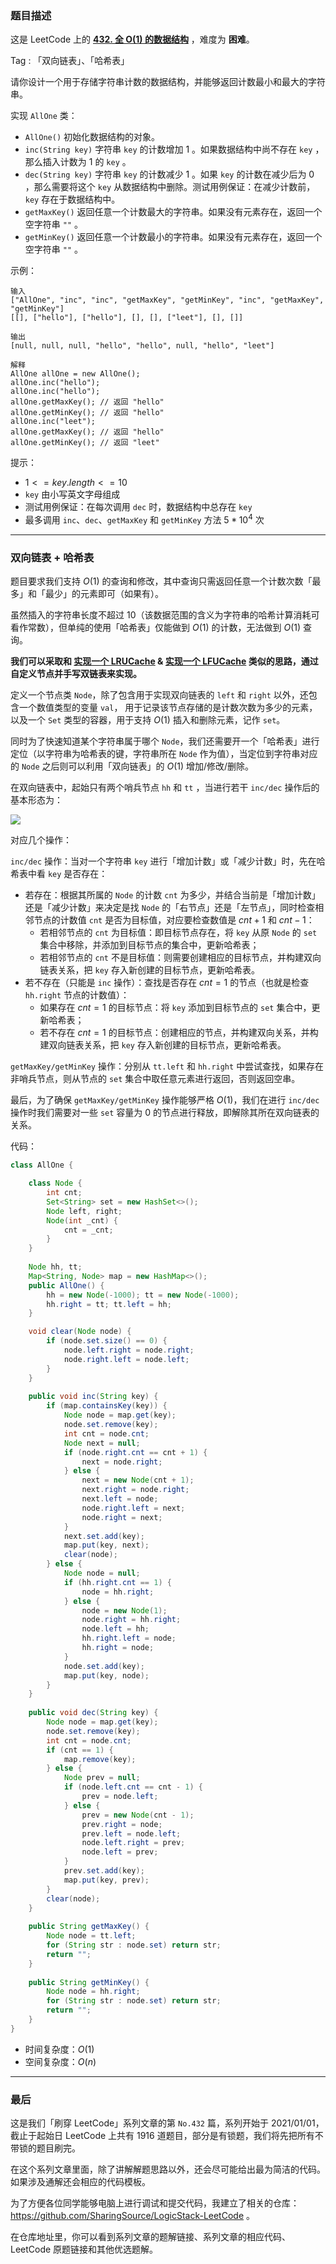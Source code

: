 ### 题目描述

这是 LeetCode 上的 **[432. 全 O(1) 的数据结构](https://leetcode-cn.com/problems/all-oone-data-structure/solution/by-ac_oier-t26d/)** ，难度为 **困难**。

Tag : 「双向链表」、「哈希表」



请你设计一个用于存储字符串计数的数据结构，并能够返回计数最小和最大的字符串。

实现 `AllOne` 类：

* `AllOne()` 初始化数据结构的对象。
* `inc(String key)` 字符串 `key` 的计数增加 $1$ 。如果数据结构中尚不存在 `key` ，那么插入计数为 $1$ 的 `key` 。
* `dec(String key)` 字符串 `key` 的计数减少 $1$ 。如果 `key` 的计数在减少后为 $0$ ，那么需要将这个 `key` 从数据结构中删除。测试用例保证：在减少计数前，`key` 存在于数据结构中。
* `getMaxKey()` 返回任意一个计数最大的字符串。如果没有元素存在，返回一个空字符串 `""` 。
* `getMinKey()` 返回任意一个计数最小的字符串。如果没有元素存在，返回一个空字符串 `""` 。


示例：
```
输入
["AllOne", "inc", "inc", "getMaxKey", "getMinKey", "inc", "getMaxKey", "getMinKey"]
[[], ["hello"], ["hello"], [], [], ["leet"], [], []]

输出
[null, null, null, "hello", "hello", null, "hello", "leet"]

解释
AllOne allOne = new AllOne();
allOne.inc("hello");
allOne.inc("hello");
allOne.getMaxKey(); // 返回 "hello"
allOne.getMinKey(); // 返回 "hello"
allOne.inc("leet");
allOne.getMaxKey(); // 返回 "hello"
allOne.getMinKey(); // 返回 "leet"
```

提示：
* $1 <= key.length <= 10$
* `key` 由小写英文字母组成
* 测试用例保证：在每次调用 `dec` 时，数据结构中总存在 `key`
* 最多调用 `inc`、`dec`、`getMaxKey` 和 `getMinKey` 方法 $5 * 10^4$ 次

---

### 双向链表 + 哈希表

题目要求我们支持 $O(1)$ 的查询和修改，其中查询只需返回任意一个计数次数「最多」和「最少」的元素即可（如果有）。

虽然插入的字符串长度不超过 $10$（该数据范围的含义为字符串的哈希计算消耗可看作常数），但单纯的使用「哈希表」仅能做到 $O(1)$ 的计数，无法做到 $O(1)$ 查询。

**我们可以采取和 [实现一个 LRUCache](https://mp.weixin.qq.com/s?__biz=MzU4NDE3MTEyMA==&mid=2247486820&idx=1&sn=2055864e10848bce55afc4e2feda79a7&chksm=fd9ca67bcaeb2f6d2038706e32cafffd701d3d6b71b60c52a568ed6dc0e268d93f8a78498105&token=146288031&lang=zh_CN#rd) & [实现一个 LFUCache](https://mp.weixin.qq.com/s?__biz=MzU4NDE3MTEyMA==&mid=2247486856&idx=1&sn=59b2ed57e4a75eac0e63fc0cf08bed5d&chksm=fd9ca697caeb2f81f83cdc741375f9130c3fa40463edb4ae98d702354ca106378fdfe23735ad&token=146288031&lang=zh_CN#rd) 类似的思路，通过自定义节点并手写双链表来实现。**

定义一个节点类 `Node`，除了包含用于实现双向链表的 `left` 和 `right` 以外，还包含一个数值类型的变量 `val`， 用于记录该节点存储的是计数次数为多少的元素，以及一个 `Set` 类型的容器，用于支持 $O(1)$ 插入和删除元素，记作 `set`。

同时为了快速知道某个字符串属于哪个 `Node`，我们还需要开一个「哈希表」进行定位（以字符串为哈希表的键，字符串所在 `Node` 作为值），当定位到字符串对应的 `Node` 之后则可以利用「双向链表」的 $O(1)$  增加/修改/删除。

在双向链表中，起始只有两个哨兵节点 `hh` 和 `tt` ，当进行若干 `inc/dec` 操作后的基本形态为：

![](https://pic.leetcode-cn.com/1647386842-kYgoaN-image.png)

对应几个操作：

`inc/dec` 操作：当对一个字符串 `key` 进行「增加计数」或「减少计数」时，先在哈希表中看 `key` 是否存在：

* 若存在：根据其所属的 `Node` 的计数 `cnt` 为多少，并结合当前是「增加计数」还是「减少计数」来决定是找 `Node` 的「右节点」还是「左节点」，同时检查相邻节点的计数值 `cnt` 是否为目标值，对应要检查数值是 $cnt + 1$ 和 $cnt - 1$：
  * 若相邻节点的 `cnt` 为目标值：即目标节点存在，将 `key` 从原 `Node` 的 `set` 集合中移除，并添加到目标节点的集合中，更新哈希表；
  * 若相邻节点的 `cnt` 不是目标值：则需要创建相应的目标节点，并构建双向链表关系，把 `key` 存入新创建的目标节点，更新哈希表。
* 若不存在（只能是 `inc` 操作）：查找是否存在 $cnt = 1$ 的节点（也就是检查 `hh.right` 节点的计数值）：
  * 如果存在 $cnt = 1$ 的目标节点：将 `key` 添加到目标节点的 `set` 集合中，更新哈希表；
  * 若不存在 $cnt = 1$ 的目标节点：创建相应的节点，并构建双向关系，并构建双向链表关系，把 `key` 存入新创建的目标节点，更新哈希表。

`getMaxKey/getMinKey` 操作：分别从 `tt.left` 和 `hh.right` 中尝试查找，如果存在非哨兵节点，则从节点的 `set` 集合中取任意元素进行返回，否则返回空串。

最后，为了确保 `getMaxKey/getMinKey` 操作能够严格 $O(1)$，我们在进行 `inc/dec` 操作时我们需要对一些 `set` 容量为 $0$ 的节点进行释放，即解除其所在双向链表的关系。

代码：
```Java 
class AllOne {

    class Node {
        int cnt;
        Set<String> set = new HashSet<>();
        Node left, right;
        Node(int _cnt) {
            cnt = _cnt;
        }
    }
    
    Node hh, tt;
    Map<String, Node> map = new HashMap<>();
    public AllOne() {
        hh = new Node(-1000); tt = new Node(-1000);
        hh.right = tt; tt.left = hh;
    }

    void clear(Node node) {
        if (node.set.size() == 0) {
            node.left.right = node.right;
            node.right.left = node.left;
        }
    }
    
    public void inc(String key) {
        if (map.containsKey(key)) {
            Node node = map.get(key);
            node.set.remove(key);
            int cnt = node.cnt;
            Node next = null;
            if (node.right.cnt == cnt + 1) {
                next = node.right;
            } else {
                next = new Node(cnt + 1);
                next.right = node.right;
                next.left = node;
                node.right.left = next;
                node.right = next;
            }
            next.set.add(key);
            map.put(key, next);
            clear(node);
        } else {
            Node node = null;
            if (hh.right.cnt == 1) {
                node = hh.right;
            } else {
                node = new Node(1);
                node.right = hh.right;
                node.left = hh;
                hh.right.left = node;
                hh.right = node;
            }
            node.set.add(key);
            map.put(key, node);
        }
    }
    
    public void dec(String key) {
        Node node = map.get(key);
        node.set.remove(key);
        int cnt = node.cnt;
        if (cnt == 1) {
            map.remove(key);
        } else {
            Node prev = null;
            if (node.left.cnt == cnt - 1) {
                prev = node.left;
            } else {
                prev = new Node(cnt - 1);
                prev.right = node;
                prev.left = node.left;
                node.left.right = prev;
                node.left = prev;
            }
            prev.set.add(key);
            map.put(key, prev);
        }
        clear(node);
    }
    
    public String getMaxKey() {
        Node node = tt.left;
        for (String str : node.set) return str;
        return "";
    }
    
    public String getMinKey() {
        Node node = hh.right;
        for (String str : node.set) return str;
        return "";
    }
}
```
* 时间复杂度：$O(1)$
* 空间复杂度：$O(n)$

---

### 最后

这是我们「刷穿 LeetCode」系列文章的第 `No.432` 篇，系列开始于 2021/01/01，截止于起始日 LeetCode 上共有 1916 道题目，部分是有锁题，我们将先把所有不带锁的题目刷完。

在这个系列文章里面，除了讲解解题思路以外，还会尽可能给出最为简洁的代码。如果涉及通解还会相应的代码模板。

为了方便各位同学能够电脑上进行调试和提交代码，我建立了相关的仓库：https://github.com/SharingSource/LogicStack-LeetCode 。

在仓库地址里，你可以看到系列文章的题解链接、系列文章的相应代码、LeetCode 原题链接和其他优选题解。

